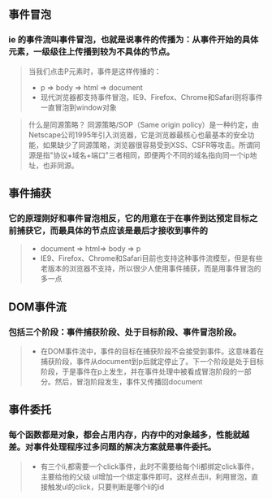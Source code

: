 ## 事件冒泡
### ie 的事件流叫事件冒泡，也就是说事件的传播为：从事件开始的具体元素，一级级往上传播到较为不具体的节点。
> 当我们点击P元素时，事件是这样传播的：
>+ p => body => html => document
>+ 现代浏览器都支持事件冒泡，IE9、Firefox、Chrome和Safari则将事件一直冒泡到window对象

> 什么是同源策略？
> 同源策略/SOP（Same origin policy）是一种约定，由Netscape公司1995年引入浏览器，它是浏览器最核心也最基本的安全功能，如果缺少了同源策略，浏览器很容易受到XSS、CSFR等攻击。所谓同源是指"协议+域名+端口"三者相同，即便两个不同的域名指向同一个ip地址，也非同源。

## 事件捕获
### 它的原理刚好和事件冒泡相反，它的用意在于在事件到达预定目标之前捕获它，而最具体的节点应该是最后才接收到事件的
>+ document => html=> body => p
>+ IE9、Firefox、Chrome和Safari目前也支持这种事件流模型，但是有些老版本的浏览器不支持，所以很少人使用事件捕获，而是用事件冒泡的多一点


## DOM事件流
### 包括三个阶段：事件捕获阶段、处于目标阶段、事件冒泡阶段。

>+ 在DOM事件流中，事件的目标在捕获阶段不会接受到事件。这意味着在捕获阶段，事件从document到p后就定停止了。下一个阶段是处于目标阶段，于是事件在p上发生，并在事件处理中被看成冒泡阶段的一部分。然后，冒泡阶段发生，事件又传播回document

## 事件委托
### 每个函数都是对象，都会占用内存，内存中的对象越多，性能就越差。对事件处理程序过多问题的解决方案就是事件委托。

>+ 有三个li,都需要一个click事件，此时不需要给每个li都绑定click事件，主要给他的父级 ul增加一个绑定事件即可。这样点击li，利用冒泡，直接触发ul的click，只要判断是哪个li的id